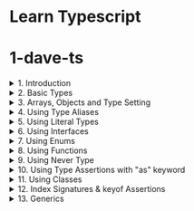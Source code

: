 # Learn Typescript

# 1-dave-ts

<details>
<summary>1. Introduction </summary>

# Typescript site

[https://www.typescriptlang.org/](https://www.typescriptlang.org/)

# Install Typescript

```x
npm install typescript -g
npm install typescript --save-dev
```

# Check Typescript version

```x
tsc -v
```

# Compile Typescript file

```x
tsc main.js
tsc main.js -w
tsc main.js --watch
tsc -w
tsc --noEmitOnError -w
```

# Setup ts-config file

```x
tsc --init
```

# Change Source and Output Dir in ts-config file

```x
  "rootDir": "./src", /* Specify the root folder within your source files. */
  "outDir": "./build/js", /* Specify an output folder for all emitted files. */
  "noEmitOnError": true, /* Disable emitting files if any type checking errors are reported. */
  "target": "es2016", /* Set the JavaScript language version for emitted JavaScript and include compatible library declarations. */
  "strict": true, /* Enable all strict type-checking options. */

  "include": [
      "src"
  ]
```

```js
{
  "compilerOptions": {
    /* Visit https://aka.ms/tsconfig to read more about this file */
    /* Projects */
    // "incremental": true,                              /* Save .tsbuildinfo files to allow for incremental compilation of projects. */
    // "composite": true,                                /* Enable constraints that allow a TypeScript project to be used with project references. */
    // "tsBuildInfoFile": "./.tsbuildinfo",              /* Specify the path to .tsbuildinfo incremental compilation file. */
    // "disableSourceOfProjectReferenceRedirect": true,  /* Disable preferring source files instead of declaration files when referencing composite projects. */
    // "disableSolutionSearching": true,                 /* Opt a project out of multi-project reference checking when editing. */
    // "disableReferencedProjectLoad": true,             /* Reduce the number of projects loaded automatically by TypeScript. */
    /* Language and Environment */
    "target": "es2016", /* Set the JavaScript language version for emitted JavaScript and include compatible library declarations. */
    /* Modules */
    "module": "commonjs", /* Specify what module code is generated. */
    "rootDir": "./src", /* Specify the root folder within your source files. */
    "outDir": "./build/js", /* Specify an output folder for all emitted files. */
    "noEmitOnError": true, /* Disable emitting files if any type checking errors are reported. */
    "forceConsistentCasingInFileNames": true, /* Ensure that casing is correct in imports. */
    /* Type Checking */
    "strict": true, /* Enable all strict type-checking options. */
    "skipLibCheck": true /* Skip type checking all .d.ts files. */
  },
  "include": [
    "src"
  ]
}
```

# #End</details>

<details>
<summary>2. Basic Types </summary>

# Basic Types

```ts
let username: string;
let password: string;
let deskNumber: number;
let isAdmin: boolean;
let isActive: number | boolean | string;
let nickname: any;
let postId: string | number;

username = "Hope Guild";
deskNumber = 6;
isAdmin = false;
const re: RegExp = /\w+/g;

const sum = (a: number, b: number) => {
  return a + b;
};

const userNode: HTMLElement | null = document.getElementById("userNode");

userNode ? (userNode.innerHTML = username) : null;
```

# #End</details>

<details>
<summary>3. Arrays, Objects and Type Setting </summary>

# Arrays, Objects and Type Setting

```ts
// Arrays
let stringArr: string[] = ["one", "hey", "Dave"];
let guitars: (string | number)[] = ["Strat", "Les Paul", 5150];
let mixedData: (string | number | boolean)[] = ["EVH", 1984, true];

stringArr[0] = "John";
stringArr.push("hey");

guitars[0] = 1984;
guitars.push("Jazzmaster");
guitars.unshift("Jimmy");

let bands: string[] = [];
bands.push("Van Sar", "Metallica", "Iron Maiden");

// Tuple
let myTuple: [string, number, boolean] = ["Dave", 42, true];

myTuple[1] = 45;

// Objects
let myObj: object;
myObj = ["bob", 2, true];

// Type setting

type Player = {
  name: string;
  age: string | number;
  isCool?: boolean;
  schools: (number | string)[];
};

let myObj2: Player = {
  name: "Dave",
  age: 42,
  isCool: true,
  schools: ["UCLA", "USC"],
};

let jp: Player = {
  name: "Jimmy",
  age: "40",
  schools: ["I", "II", "IV"],
};

const greetGuitarist = (guitarist: Player) => {
  return `Hello ${guitarist.name}!`;
};

console.log(greetGuitarist(jp));
```

# #End</details>

<details>
<summary>4. Using Type Aliases </summary>

# Using Type Aliases

```ts
// Type Aliases

type stringOrNumber = string | number;

type stringOrNumberArray = (string | number)[];
type stringOrNumberArray2 = Array<string | number>;

type Guitarist = {
  name?: string;
  active: boolean;
  albums: stringOrNumberArray;
};

```

# #End</details>

<details>
<summary>5. Using Literal Types </summary>

# Using Literal Types

```ts
// Literal types

let userName: "Dave" | "John" | "Amy";
userName = "Amy";
```

# #End</details>

<details>
<summary>6. Using Interfaces </summary>

# Using Interfaces

```ts
// Using Interfaces

interface Player {
  name: string;
  age: string | number;
  isCool?: boolean;
  schools: (number | string)[];
}

let myObj2: Player = {
  name: "Dave",
  age: 42,
  isCool: true,
  schools: ["UCLA", "USC"],
};

let jp: Player = {
  name: "Jimmy",
  age: "40",
  schools: ["I", "II", "IV"],
};

const greetGuitarist = (guitarist: Player) => {
  return `Hello ${guitarist.name}!`;
};

console.log(greetGuitarist(jp));
```

# #End</details>

<details>
<summary>7. Using Enums </summary>

# Using Enums

```ts
// Using Enums

enum Grade {
  A = 4,
  B = 3,
  C = 2,
  D = 1,
  F = 0,
}

console.log(Grade.B); //3
```

# #End</details>

<details>
<summary>8. Using Functions </summary>

# Using Functions

```ts
// functions
const add = (a: number, b: number): number => {
  return a + b;
};

const logMsg = (message: any): void => {
  console.log(message);
};

logMsg("Hello!");
logMsg(add(2, 3));

// Types and Interfaces with functions

type mathFunction = (a: number, b: number) => number;

interface mathFunction2 {
  (a: number, b: number): number;
}

let subtract = function (c: number, d: number): number {
  return c - d;
};

let multiply: mathFunction = function (c, d) {
  return c * d;
};

logMsg(multiply(2, 2));

// optional parameters
const addAll = (a: number, b: number, c?: number): number => {
  if (typeof c !== "undefined") {
    return a + b + c;
  }
  return a + b;
};

// default parameters

const sumAll = (a: number, b: number, c: number = 2): number => {
  return a + b + c;
};

logMsg(addAll(2, 3, 2));
logMsg(addAll(2, 3));
logMsg(sumAll(2, 3));

// Rest Parameters
const total = (a: number, ...nums: number[]): number => {
  return a + nums.reduce((prev, curr) => prev + curr);
};

logMsg(total(1, 2, 3, 4, 5));

```

# #End</details>

<details>
<summary>9. Using Never Type </summary>

# Using Never Type

```ts
// Never Type
const infinite = (): void => {
  let i: number = 1;
  while (true) {
    i++;
    if (i > 100) break;
  }
};

const createError = (errMsg: string): never => {
  throw new Error(errMsg);
};

const isNumber = (value: any): boolean => {
  return typeof value === "number" ? true : false;
};

const numberOrString = (value: number | string): string => {
  if (typeof value === "string") return "string";
  if (isNumber(value)) return "number";
  return createError("This should never happen!");
};

```

# #End</details>

<details>
<summary>10. Using Type Assertions with "as" keyword </summary>

# Using Type Assertions with "as" keyword 

```ts
// Type Assertion
type One = string;
type Two = string | number;
type Three = "hello";

// convert to more or less specific
let a: One = "hello";
let b = a as Two; // less specific
let c = a as Three; // more specific

//with arrow brackets (does not work with JSX)
let d = <One>"world";
let e = <string | number>"world";

const addOrConcat = (
  a: number,
  b: number,
  c: "add" | "concat"
): number | string => {
  if (c === "add") return a + b;
  return "" + a + b;
};

let myVal: string = addOrConcat(2, 2, "concat") as string;

let res: string = 10 as unknown as string;

// The DOM
const img = document.querySelector("img")!;
const myImg = document.getElementById("#img") as HTMLImageElement;
const nextImg = <HTMLImageElement>document.getElementById("#img");

let imgSrc = img.src;
let myImgSrc = myImg.src;

const year = document.getElementById("year") as HTMLSpanElement;
const thisYear = new Date().getFullYear().toString();
year.setAttribute("datetime", thisYear);
year.textContent = thisYear;

```

# #End</details>

<details>
<summary>11. Using Classes </summary>

# Using Classes

```ts
// Class Example 1
class Coder {
  // name: string
  // music: string
  // age: number
  // lang: string
  secondLang!: string;

  constructor(
    public readonly name: string,
    public music: string,
    private age: number,
    protected lang: string = "Typescript"
  ) {
    this.name = name;
    this.music = music;
    this.age = age;
    this.lang = lang;
  }

  public getAge() {
    return `Hello, I'm ${this.age}`;
  }
}

class WebDev extends Coder {
  constructor(
    public computer: string,
    name: string,
    music: string,
    age: number
  ) {
    super(name, music, age);
    this.computer = computer;
  }

  public getLang() {
    return `I write ${this.lang}`;
  }
}

const Dave = new Coder("Dave", "Rock", 42);
console.log(Dave.getAge());

const Sara = new WebDev("Mac", "Sara", "Lofi", 25);
console.log(Sara.getLang());

// Class Example 2

interface Musician {
  name: string;
  instrument: string;
  play(action: string): string;
}

class Guitarist implements Musician {
  name: string;
  instrument: string;

  constructor(name: string, instrument: string) {
    this.name = name;
    this.instrument = instrument;
  }

  play(action: string) {
    return `${this.name} ${action} the ${this.instrument}`;
  }
}

const Page = new Guitarist("Jimmy", "guitar");
console.log(Page.play("strums"));

// Class Example 3

class Peeps {
  static count: number = 0;

  static getCount(): number {
    return Peeps.count;
  }

  public id: number;

  constructor(public name: string) {
    this.name = name;
    this.id = ++Peeps.count;
  }
}

const John = new Peeps("John");
const Steve = new Peeps("Steve");
const Amy = new Peeps("Amy");

console.log(Peeps.count);
console.log(Amy.id);
console.log(Steve.id);
console.log(John.id);

// Class Example 4
class Bands {
  private dataState: string[];

  constructor() {
    this.dataState = [];
  }

  public get data(): string[] {
    return this.dataState;
  }

  public set data(value: string[]) {
    if (Array.isArray(value) && value.every((el) => typeof el === "string")) {
      this.dataState = value;
      return;
    } else {
      throw new Error("Param is not an array of strings");
    }
  }
}

const MyBands = new Bands();
MyBands.data = ["Neil Young", "Led Zep"];
console.log(MyBands.data);
MyBands.data = [...MyBands.data, "ZZ Top"];
console.log(MyBands.data);
MyBands.data = ["Van Halen", "515"];
console.log(MyBands.data);

```

<img width="1152" alt="image" src="https://github.com/omeatai/x-typescript-projects/assets/32337103/374ed5bb-2d35-4480-a754-ba9bd9f72b67">
<img width="1152" alt="image" src="https://github.com/omeatai/x-typescript-projects/assets/32337103/c6fb3216-3d8f-40b5-8480-9066fd0a3c05">
<img width="1152" alt="image" src="https://github.com/omeatai/x-typescript-projects/assets/32337103/20f32d14-3fa4-47ce-b22d-4ce0f73fd3e7">

# #End</details>

<details>
<summary>12. Index Signatures & keyof Assertions </summary>

# Index Signatures & keyof Assertions

```ts
// Index Signatures

//////////////////////////////////////////////////

interface TransactionObj {
  readonly [index: string]: number;
  Pizza: number;
  Books: number;
  Job: number;
}

// interface TransactionObj {
// Pizza: number;
// Books: number;
// Job: number;
// }

const todaysTransactions: TransactionObj = {
  Pizza: -10,
  Books: -5,
  Job: 50,
};

console.log(todaysTransactions.Pizza);
console.log(todaysTransactions["Pizza"]);

let prop: string = "Pizza";
console.log(todaysTransactions[prop]);

const todaysNet = (transactions: TransactionObj): number => {
  let total = 0;
  for (const transaction in transactions) {
    total += transactions[transaction];
  }
  return total;
};

console.log(todaysNet(todaysTransactions));

//////////////////////////////////////////////////

interface Student {
  [key: string]: string | number | number[] | undefined;
  name: string;
  GPA: number;
  classes?: number[];
}

const student: Student = {
  name: "Doug",
  GPA: 3.5,
  classes: [100, 200],
};

for (const key in student) {
  console.log(`${key}: ${student[key as keyof Student]}`);
}

Object.keys(student).map((key) => {
  console.log(student[key as keyof typeof student]);
});

const logStudentKey = (student: Student, key: keyof Student): void => {
  console.log(`Student ${key}: ${student[key]}`);
};

logStudentKey(student, "GPA");

//////////////////////////////////////////////////

// interface Incomes {
//   [key: string]: number;
//   Pizza: string;
// }

type Streams = "salary" | "bonus" | "sidehustle";
type Incomes = Record<Streams, number | string>;

const monthlyIncomes: Incomes = {
  salary: 500,
  bonus: 100,
  sidehustle: 250,
};

for (const revenue in monthlyIncomes) {
  console.log(monthlyIncomes[revenue as keyof Incomes]);
}

```

<img width="1152" alt="image" src="https://github.com/omeatai/x-typescript-projects/assets/32337103/77c67016-bc8b-49a6-af95-5509f6fc5da4">
<img width="1152" alt="image" src="https://github.com/omeatai/x-typescript-projects/assets/32337103/2a501f05-d666-4bbe-a3c0-3f72d2d84845">

# #End</details>

<details>
<summary>13. Generics </summary>

# Generics

```ts

```

```ts

```

```ts

```

```ts

```

```ts

```

```ts

```

```ts

```

```ts

```

```ts

```

```ts

```

```ts

```

```ts

```

```ts

```

```ts

```

```ts

```

```ts

```

```ts

```

```ts

```

```ts

```

```ts

```

```ts

```

```ts

```

```ts

```

```ts

```

```ts

```



# #End</details>

